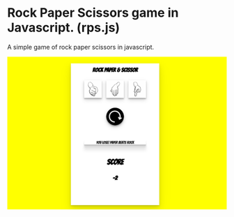 # Rock Paper Scissors game in Javascript. (rps.js)

A simple game of rock paper scissors in javascript.

![rps img](rps.png)
